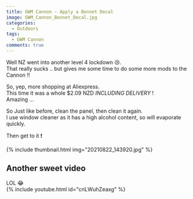 ```yaml
---
title: GWM Cannon - Apply a Bonnet Decal
image: GWM_Cannon_Bonnet_Decal.jpg
categories:
  - Outdoors
tags:
  - GWM Cannon
comments: true
---
```

Well NZ went into another level 4 lockdown 😢.  
That really sucks .. but gives me some time to do some more mods to the Cannon ‼️  

So, yep, more shopping at Aliexpress.  
This time it was a whole $2.09 NZD *INCLUDING DELIVERY* !  
Amazing ...  

So Just like before, clean the panel, then clean it again.  
I use window cleaner as it has a high alcohol content, so will evaporate quickly.  

Then get to it ❗

{% include thumbnail.html img="20210822_143920.jpg" %}

## Another sweet video

LOL 😂  
{% include youtube.html id="cnLWuhZeaxg" %}  


